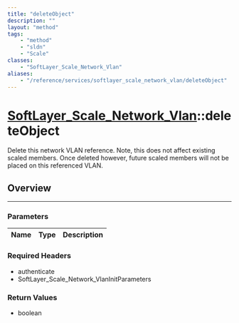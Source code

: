 ```yaml
---
title: "deleteObject"
description: ""
layout: "method"
tags:
    - "method"
    - "sldn"
    - "Scale"
classes:
    - "SoftLayer_Scale_Network_Vlan"
aliases:
    - "/reference/services/softlayer_scale_network_vlan/deleteObject"
---
```

# [SoftLayer_Scale_Network_Vlan](/reference/services/SoftLayer_Scale_Network_Vlan)::deleteObject

Delete this network VLAN reference. Note, this does not affect existing scaled members. Once deleted however, future scaled members will not be placed on this referenced VLAN. 


## Overview 


-----

### Parameters 
|Name | Type | Description |
| --- | --- | --- |


### Required Headers
* authenticate
* SoftLayer_Scale_Network_VlanInitParameters


### Return Values
* boolean




